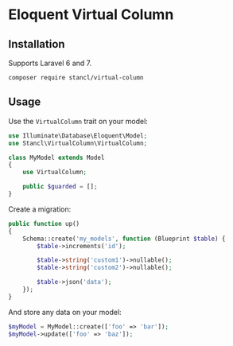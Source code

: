 # Eloquent Virtual Column

## Installation

Supports Laravel 6 and 7.

```
composer require stancl/virtual-column
```

## Usage

Use the `VirtualColumn` trait on your model:
```php
use Illuminate\Database\Eloquent\Model;
use Stancl\VirtualColumn\VirtualColumn;

class MyModel extends Model
{
    use VirtualColumn;

    public $guarded = [];
}
```

Create a migration:
```php
public function up()
{
    Schema::create('my_models', function (Blueprint $table) {
        $table->increments('id');

        $table->string('custom1')->nullable();
        $table->string('custom2')->nullable();

        $table->json('data');
    });
}
```

And store any data on your model:

```php
$myModel = MyModel::create(['foo' => 'bar']);
$myModel->update(['foo' => 'baz']);
```
